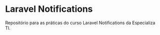 # Laravel Notifications
Repositório para as práticas do curso Laravel Notifications da Especializa TI. 


